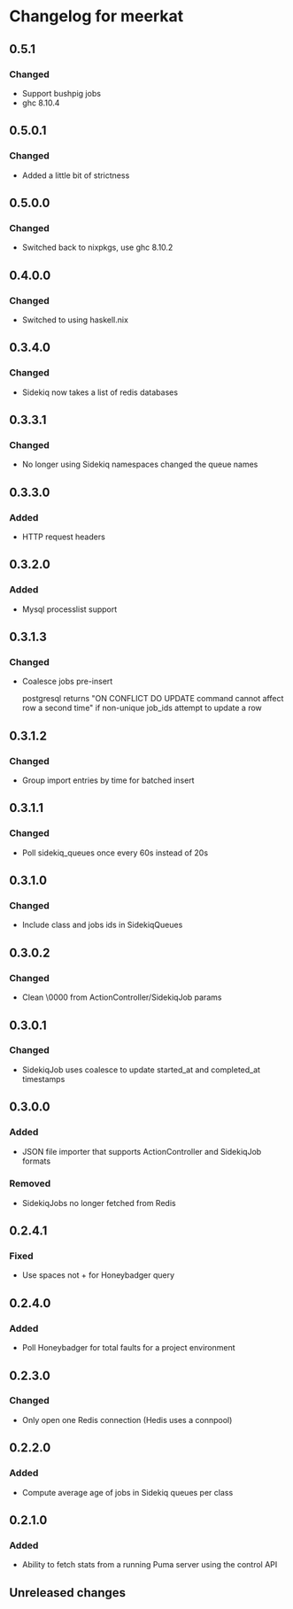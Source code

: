 # Changelog for meerkat

## 0.5.1

### Changed

- Support bushpig jobs
- ghc 8.10.4

## 0.5.0.1

### Changed

- Added a little bit of strictness

## 0.5.0.0

### Changed

- Switched back to nixpkgs, use ghc 8.10.2

## 0.4.0.0

### Changed

- Switched to using haskell.nix

## 0.3.4.0

### Changed

- Sidekiq now takes a list of redis databases

## 0.3.3.1

### Changed

- No longer using Sidekiq namespaces changed the queue names

## 0.3.3.0

### Added

- HTTP request headers

## 0.3.2.0

### Added

- Mysql processlist support

## 0.3.1.3

### Changed

- Coalesce jobs pre-insert

  postgresql returns "ON CONFLICT DO UPDATE command cannot affect row a second time" if non-unique job_ids attempt to
  update a row

## 0.3.1.2

### Changed

- Group import entries by time for batched insert

## 0.3.1.1

### Changed

- Poll sidekiq_queues once every 60s instead of 20s

## 0.3.1.0

### Changed

- Include class and jobs ids in SidekiqQueues

## 0.3.0.2

### Changed

- Clean \0000 from ActionController/SidekiqJob params

## 0.3.0.1

### Changed

- SidekiqJob uses coalesce to update started\_at and completed\_at timestamps

## 0.3.0.0

### Added

- JSON file importer that supports ActionController and SidekiqJob formats

### Removed

- SidekiqJobs no longer fetched from Redis

## 0.2.4.1

### Fixed

- Use spaces not + for Honeybadger query

## 0.2.4.0

### Added

- Poll Honeybadger for total faults for a project environment

## 0.2.3.0

### Changed

- Only open one Redis connection (Hedis uses a connpool)

## 0.2.2.0

### Added

- Compute average age of jobs in Sidekiq queues per class

## 0.2.1.0

### Added

- Ability to fetch stats from a running Puma server using the control API

## Unreleased changes
